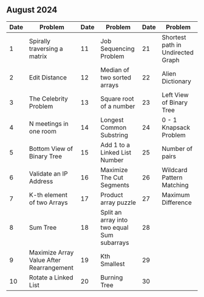 ## August 2024

| Date | Problem                                  | Date | Problem                                     | Date | Problem                           |
| ---- | ---------------------------------------- | ---- | ------------------------------------------- | ---- | --------------------------------- |
| 1    | Spirally traversing a matrix             | 11   | Job Sequencing Problem                      | 21   | Shortest path in Undirected Graph |
| 2    | Edit Distance                            | 12   | Median of two sorted arrays                 | 22   | Alien Dictionary                  |
| 3    | The Celebrity Problem                    | 13   | Square root of a number                     | 23   | Left View of Binary Tree          |
| 4    | N meetings in one room                   | 14   | Longest Common Substring                    | 24   | 0 - 1 Knapsack Problem            |
| 5    | Bottom View of Binary Tree               | 15   | Add 1 to a Linked List Number               | 25   | Number of pairs                   |
| 6    | Validate an IP Address                   | 16   | Maximize The Cut Segments                   | 26   | Wildcard Pattern Matching         |
| 7    | K-th element of two Arrays               | 17   | Product array puzzle                        | 27   | Maximum Difference                |
| 8    | Sum Tree                                 | 18   | Split an array into two equal Sum subarrays | 28   |                                   |
| 9    | Maximize Array Value After Rearrangement | 19   | Kth Smallest                                | 29   |                                   |
| 10   | Rotate a Linked List                     | 20   | Burning Tree                                | 30   |                                   |
